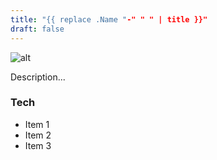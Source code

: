 ```yaml
---
title: "{{ replace .Name "-" " " | title }}"
draft: false
---
```


![alt](//via.placeholder.com/640x150)

Description...

### Tech

- Item 1
- Item 2
- Item 3
